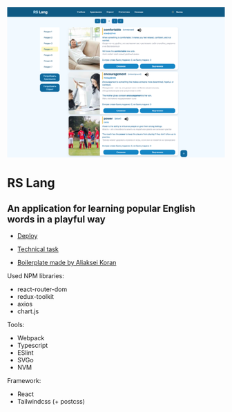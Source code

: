 ![App image](https://github.com/hopechka/rslang/raw/refactor-finall/src/assets/images/app.png)

# RS Lang
## An application for learning popular English words in a playful way

* [Deploy](https://rslang-team75.pages.dev/)

* [Technical task](https://github.com/rolling-scopes-school/tasks/blob/master/tasks/stage-2/rs-lang/rslang.md)

* [Boilerplate made by Aliaksei Koran](https://github.com/alexey-koran/bundlers-boilerplates/tree/react-typescript)

Used NPM libraries:
* react-router-dom
* redux-toolkit
* axios
* chart.js

Tools:
* Webpack
* Typescript
* ESlint
* SVGo
* NVM

Framework:
* React
* Tailwindcss (+ postcss)


